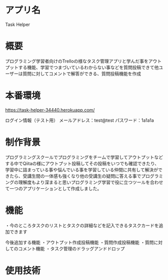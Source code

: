 # アプリ名
Task Helper

# 概要
プログラミング学習者向けのTrelloの様なタスク管理アプリと学んだ事をアウトプットする機能、学習でつまづいているわからない事などを質問投稿できて他ユーザーは質問に対してコメントで解答ができる、質問投稿機能を作成

# 本番環境
https://task-helper-34440.herokuapp.com/

ログイン情報（テスト用）
メールアドレス：test@test
パスワード：1a1a1a

# 制作背景
プログラミングスクールでプログラミングをチームで学習してアウトプットなどする中でQiitaの様にアウトプット投稿してその投稿をいつでも確認できたり、学習中に詰まっている事や悩んでいる事を学習している仲間に共有して解決ができたら、受講生間の一体感も強くなり他の受講生の疑問に答える事でプログラミングの理解度もより深まると思いプログラミング学習で役に立つツールを合わせて一つのアプリケーションとして作成しました。

# 機能
・今のところタスクのリストとタスクの詳細などを記入できるタスクカードを追加できます

今後追加する機能
・アウトプット作成投稿機能
・質問作成投稿機能
・質問に対してのコメント機能
・タスク管理のドラッグアンドドロップ

# 使用技術